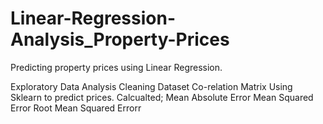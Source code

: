 # Linear-Regression-Analysis_Property-Prices
Predicting property prices using Linear Regression.

Exploratory Data Analysis 
    Cleaning Dataset
    Co-relation Matrix
Using Sklearn to predict prices.
Calcualted; Mean Absolute Error
            Mean Squared Error
            Root Mean Squared Errorr
